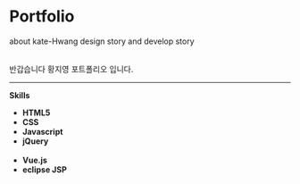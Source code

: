 # Portfolio
about kate-Hwang design story and develop story

<br>반갑습니다 황지영 포트폴리오 입니다.<br>

<hr>

<p>
  <strong>Skills<strong>
    <ul>
      <li>HTML5</li>
      <li>CSS</li>
      <li>Javascript</li>
      <li>jQuery</li><br>
      <li>Vue.js</li>
      <li>eclipse JSP</li>
    </ul>
</p>

